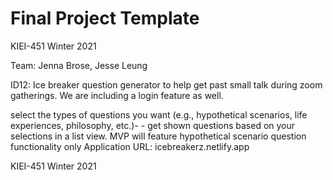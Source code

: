 # Final Project Template

KIEI-451 Winter 2021

Team: Jenna Brose, Jesse Leung

ID12: Ice breaker question generator to help get past small talk during zoom gatherings. We are including a login feature as well.

select the types of questions you want (e.g., hypothetical scenarios, life experiences, philosophy, etc.)- - get shown questions based on your selections in a list view. MVP will feature hypothetical scenario question functionality only
Application URL: icebreakerz.netlify.app

KIEI-451 Winter 2021